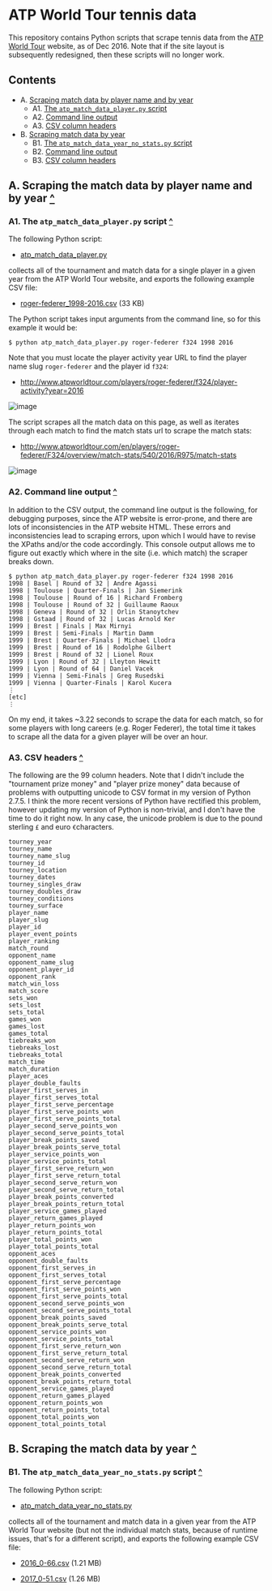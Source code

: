 <div id="contents"></div>

# ATP World Tour tennis data

This repository contains Python scripts that scrape tennis data from the <a href="http://www.atpworldtour.com/" target="_blank">ATP World Tour</a> website, as of Dec 2016. Note that if the site layout is subsequently redesigned, then these scripts will no longer work.

## Contents
- A. [Scraping match data by player name and by year](#part-a)
  - A1.  [The `atp_match_data_player.py` script](#part-a1)
  - A2. [Command line output](#part-a2)
  - A3. [CSV column headers](#part-a3)
- B. [Scraping match data by year](#part-b)
  - B1. [The `atp_match_data_year_no_stats.py` script](#part-b1)
  - B2. [Command line output](#part-b2)
  - B3. [CSV column headers](#part-b3)

<div id="part-a"></div>

## A. Scraping the match data by player name and by year [^](#contents)

<div id="part-a1"></div>

### A1. The `atp_match_data_player.py` script [^](#contents)
The following Python script:

* [atp_match_data_player.py](python/atp_match_data_player.py)

collects all of the tournament and match data for a single player in a given year from the ATP World Tour website, and exports the following example CSV file:

* [roger-federer_1998-2016.csv](csv/players/roger-federer_1998-2016.csv) (33 KB)

The Python script takes input arguments from the command line, so for this example it would be:
```shell
$ python atp_match_data_player.py roger-federer f324 1998 2016
```

Note that you must locate the player activity year URL to find the player name slug `roger-federer` and the player id `f324`:
- http://www.atpworldtour.com/players/roger-federer/f324/player-activity?year=2016

![image](https://cloud.githubusercontent.com/assets/532545/21462561/64b00504-c912-11e6-8800-854500ff0b7c.png)

The script scrapes all the match data on this page, as well as iterates through each match to find the match stats url to scrape the match stats:
- http://www.atpworldtour.com/en/players/roger-federer/F324/overview/match-stats/540/2016/R975/match-stats

![image](https://cloud.githubusercontent.com/assets/532545/21462584/a93b1d80-c912-11e6-9528-75fa64791182.png)

<div id="part-a2"></div>

### A2. Command line output [^](#contents)
In addition to the CSV output, the command line output is the following, for debugging purposes, since the ATP website is error-prone, and there are lots of inconsistencies in the ATP website HTML. These errors and inconsistencies lead to scraping errors, upon which I would have to revise the XPaths and/or the code accordingly. This console output allows me to figure out exactly which where in the site (i.e. which match) the scraper breaks down.

```shell
$ python atp_match_data_player.py roger-federer f324 1998 2016
1998 | Basel | Round of 32 | Andre Agassi
1998 | Toulouse | Quarter-Finals | Jan Siemerink
1998 | Toulouse | Round of 16 | Richard Fromberg
1998 | Toulouse | Round of 32 | Guillaume Raoux
1998 | Geneva | Round of 32 | Orlin Stanoytchev
1998 | Gstaad | Round of 32 | Lucas Arnold Ker
1999 | Brest | Finals | Max Mirnyi
1999 | Brest | Semi-Finals | Martin Damm
1999 | Brest | Quarter-Finals | Michael Llodra
1999 | Brest | Round of 16 | Rodolphe Gilbert
1999 | Brest | Round of 32 | Lionel Roux
1999 | Lyon | Round of 32 | Lleyton Hewitt
1999 | Lyon | Round of 64 | Daniel Vacek
1999 | Vienna | Semi-Finals | Greg Rusedski
1999 | Vienna | Quarter-Finals | Karol Kucera
⋮
[etc]
⋮
```
On my end, it takes ~3.22 seconds to scrape the data for each match, so for some players with long careers (e.g. Roger Federer), the total time it takes to scrape all the data for a given player will be over an hour.

<div id="part-a3"></div>

### A3. CSV headers [^](#contents)
The following are the 99 column headers. Note that I didn't include the "tournament prize money" and "player prize money" data because of problems with outputting unicode to CSV format in my version of Python 2.7.5. I think the more recent versions of Python have rectified this problem, however updating my version of Python is non-trivial, and I don't have the time to do it right now. In any case, the unicode problem is due to the pound sterling `£` and euro `€`characters.
```
tourney_year
tourney_name
tourney_name_slug
tourney_id
tourney_location
tourney_dates
tourney_singles_draw
tourney_doubles_draw
tourney_conditions
tourney_surface
player_name
player_slug
player_id
player_event_points
player_ranking
match_round
opponent_name
opponent_name_slug
opponent_player_id
opponent_rank
match_win_loss
match_score
sets_won
sets_lost
sets_total
games_won
games_lost
games_total
tiebreaks_won
tiebreaks_lost
tiebreaks_total
match_time
match_duration
player_aces
player_double_faults
player_first_serves_in
player_first_serves_total
player_first_serve_percentage
player_first_serve_points_won
player_first_serve_points_total
player_second_serve_points_won
player_second_serve_points_total
player_break_points_saved
player_break_points_serve_total
player_service_points_won
player_service_points_total
player_first_serve_return_won
player_first_serve_return_total
player_second_serve_return_won
player_second_serve_return_total
player_break_points_converted
player_break_points_return_total
player_service_games_played
player_return_games_played
player_return_points_won
player_return_points_total
player_total_points_won
player_total_points_total
opponent_aces
opponent_double_faults
opponent_first_serves_in
opponent_first_serves_total
opponent_first_serve_percentage
opponent_first_serve_points_won
opponent_first_serve_points_total
opponent_second_serve_points_won
opponent_second_serve_points_total
opponent_break_points_saved
opponent_break_points_serve_total
opponent_service_points_won
opponent_service_points_total
opponent_first_serve_return_won
opponent_first_serve_return_total
opponent_second_serve_return_won
opponent_second_serve_return_total
opponent_break_points_converted
opponent_break_points_return_total
opponent_service_games_played
opponent_return_games_played
opponent_return_points_won
opponent_return_points_total
opponent_total_points_won
opponent_total_points_total
```

<div id="part-b"></div>

## B. Scraping the match data by year [^](#contents)

<div id="part-b1"></div>

### B1. The `atp_match_data_year_no_stats.py` script [^](#contents)
The following Python script:

* [atp_match_data_year_no_stats.py](python/atp_match_data_year_no_stats.py)

collects all of the tournament and match data in a given year from the ATP World Tour website (but not the individual match stats, because of runtime issues, that's for a different script), and exports the following example CSV file:

* [2016_0-66.csv](csv/year/2016_0-66.csv) (1.21 MB)

* [2017_0-51.csv](csv/year/2017_0-51.csv) (1.26 MB)
